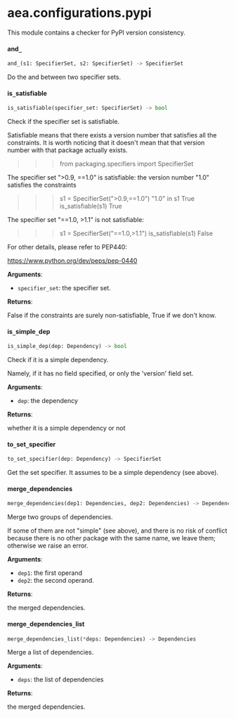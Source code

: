 <a name="aea.configurations.pypi"></a>
# aea.configurations.pypi

This module contains a checker for PyPI version consistency.

<a name="aea.configurations.pypi.and_"></a>
#### and`_`

```python
and_(s1: SpecifierSet, s2: SpecifierSet) -> SpecifierSet
```

Do the and between two specifier sets.

<a name="aea.configurations.pypi.is_satisfiable"></a>
#### is`_`satisfiable

```python
is_satisfiable(specifier_set: SpecifierSet) -> bool
```

Check if the specifier set is satisfiable.

Satisfiable means that there exists a version number
that satisfies all the constraints. It is worth
noticing that it doesn't mean that that version
number with that package actually exists.

>>> from packaging.specifiers import SpecifierSet

The specifier set ">0.9, ==1.0" is satisfiable:
the version number "1.0" satisfies the constraints

>>> s1 = SpecifierSet(">0.9,==1.0")
>>> "1.0" in s1
True
>>> is_satisfiable(s1)
True

The specifier set "==1.0, >1.1" is not satisfiable:

>>> s1 = SpecifierSet("==1.0,>1.1")
>>> is_satisfiable(s1)
False

For other details, please refer to PEP440:

https://www.python.org/dev/peps/pep-0440

**Arguments**:

- `specifier_set`: the specifier set.

**Returns**:

False if the constraints are surely non-satisfiable, True if we don't know.

<a name="aea.configurations.pypi.is_simple_dep"></a>
#### is`_`simple`_`dep

```python
is_simple_dep(dep: Dependency) -> bool
```

Check if it is a simple dependency.

Namely, if it has no field specified, or only the 'version' field set.

**Arguments**:

- `dep`: the dependency

**Returns**:

whether it is a simple dependency or not

<a name="aea.configurations.pypi.to_set_specifier"></a>
#### to`_`set`_`specifier

```python
to_set_specifier(dep: Dependency) -> SpecifierSet
```

Get the set specifier. It assumes to be a simple dependency (see above).

<a name="aea.configurations.pypi.merge_dependencies"></a>
#### merge`_`dependencies

```python
merge_dependencies(dep1: Dependencies, dep2: Dependencies) -> Dependencies
```

Merge two groups of dependencies.

If some of them are not "simple" (see above), and there is no risk
of conflict because there is no other package with the same name,
we leave them; otherwise we raise an error.

**Arguments**:

- `dep1`: the first operand
- `dep2`: the second operand.

**Returns**:

the merged dependencies.

<a name="aea.configurations.pypi.merge_dependencies_list"></a>
#### merge`_`dependencies`_`list

```python
merge_dependencies_list(*deps: Dependencies) -> Dependencies
```

Merge a list of dependencies.

**Arguments**:

- `deps`: the list of dependencies

**Returns**:

the merged dependencies.


